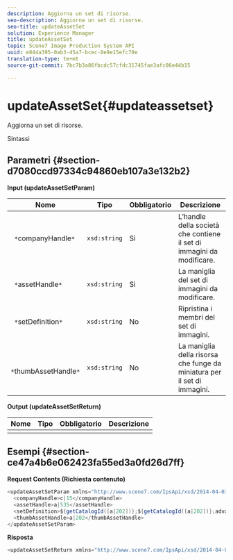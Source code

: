 ```yaml
---
description: Aggiorna un set di risorse.
seo-description: Aggiorna un set di risorse.
seo-title: updateAssetSet
solution: Experience Manager
title: updateAssetSet
topic: Scene7 Image Production System API
uuid: e844a395-0ab3-45a7-bcec-8e9e15efc70e
translation-type: tm+mt
source-git-commit: 7bc7b3a86fbcdc57cfdc31745fae3afc06e44b15

---
```



# updateAssetSet{#updateassetset}

Aggiorna un set di risorse.

Sintassi

## Parametri {#section-d7080ccd97334c94860eb107a3e132b2}

**Input (updateAssetSetParam)**

| Nome | Tipo | Obbligatorio | Descrizione |
|---|---|---|---|
| ` *`companyHandle`*` | `xsd:string` | Sì | L’handle della società che contiene il set di immagini da modificare. |
| ` *`assetHandle`*` | `xsd:string` | Sì | La maniglia del set di immagini da modificare. |
| ` *`setDefinition`*` | `xsd:string` | No | Ripristina i membri del set di immagini. |
| ` *`thumbAssetHandle`*` | `xsd:string` | No | La maniglia della risorsa che funge da miniatura per il set di immagini. |

**Output (updateAssetSetReturn)**

| Nome | Tipo | Obbligatorio | Descrizione |
|---|---|---|---|
|  |  |  |  |

## Esempi {#section-ce47a4b6e062423fa55ed3a0fd26d7ff}

**Request Contents (Richiesta contenuto)**

```java
<updateAssetSetParam xmlns="http://www.scene7.com/IpsApi/xsd/2014-04-03"> 
  <companyHandle>c|15</companyHandle> 
  <assetHandle>a|535</assetHandle> 
  <setDefinition>${getCatalogId([a|202])};${getCatalogId([a|202])};advanced_image;,${getCatalogId([a|935])};${getCatalogId([a|935])};advanced_image;,${getCatalogId([a|933])};${getCatalogId([a|933])};advanced_image;</setDefinition> 
  <thumbAssetHandle>a|202</thumbAssetHandle> 
</updateAssetSetParam>
```

**Risposta**

```java
<updateAssetSetReturn xmlns="http://www.scene7.com/IpsApi/xsd/2014-04-03"/>
```

